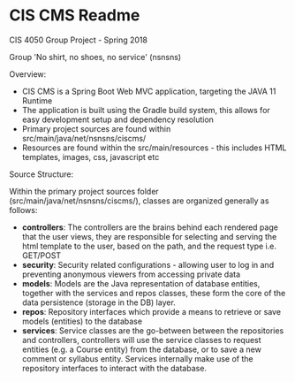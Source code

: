 CIS CMS Readme
==============

CIS 4050 Group Project - Spring 2018

Group 'No shirt, no shoes, no service' (nsnsns)

Overview:

- CIS CMS is a Spring Boot Web MVC application, targeting the JAVA 11 Runtime
- The application is built using the Gradle build system, this allows for easy development setup and dependency resolution
- Primary project sources are found within src/main/java/net/nsnsns/ciscms/
- Resources are found within the src/main/resources - this includes HTML templates, images, css, javascript etc


Source Structure:

Within the primary project sources folder (src/main/java/net/nsnsns/ciscms/), classes are organized generally as follows:

- **controllers**: The controllers are the brains behind each rendered page that the user views, they are responsible for 
selecting and serving the html template to the user, based on the path, and the request type i.e. GET/POST
- **security**: Security related configurations - allowing user to log in and preventing anonymous viewers from accessing 
private data
- **models**: Models are the Java representation of database entities, together with the services and repos classes, these 
form the core of the data persistence (storage in the DB) layer.
- **repos**: Repository interfaces which provide a means to retrieve or save models (entities) to the database
- **services**: Service classes are the go-between between the repositories and controllers, controllers will use the service 
classes to request entities (e.g. a Course entity) from the database, or to save a new comment or syllabus entity. 
Services internally make use of the repository interfaces to interact with the database.
